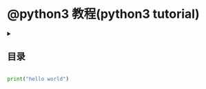 # @python3 教程(python3 tutorial)

<details>
  <summary><h2>目录</h2></summary>

[介绍](#介绍)

- [Python 语言]()

[基础](#基础)

- [类型]()
- [变量]()
- [字符串与编码]()
- [条件判断]()
- [循环]()

[函数](#函数)

- [函数定义]()

[面向对象](#面向对象)

- [类与实例]()

[正则表达式](#正则表达式)

[进程和线程](#进程和线程)

- [进程和线程介绍]()
- [多进程]()
- [多线程]()

[网络编程](#网络编程)

- [TCP 编程]()
- [UDP 编程]()

</details>

```python
print("hello world")

```
